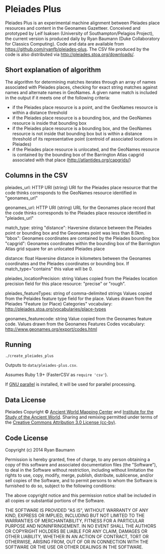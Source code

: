 Pleiades Plus
=============

Pleiades Plus is an experimental machine alignment between Pleiades place resources and content in the Geonames Gazetteer. Conceived and prototyped by Leif Isaksen (University of Southampton/Pelagios Project), the current version is produced daily by Ryan Baumann (Duke Collaboratory for Classics Computing). Code and data are available from https://github.com/ryanfb/pleiades-plus. The CSV file produced by the code is also distributed via http://pleiades.stoa.org/downloads/.

Short explanation of algorithm
------------------------------

The algorithm for determining matches iterates through an array of names associated with Pleiades places, checking for exact string matches against names and alternate names in GeoNames. A given name match is included in the output if it meets one of the following criteria:

* if the Pleiades place resource is a point, and the GeoNames resource is within a distance threshold
* if the Pleiades place resource is a bounding box, and the GeoNames resource is inside that bounding box
* if the Pleiades place resource is a bounding box, and the GeoNames resource is not inside that bounding box but is within a distance threshold of its representative point (centroid of associated locations in Pleiades)
* if the Pleiades place resource is unlocated, and the GeoNames resource is contained by the bounding box of the Barrington Atlas capgrid associated with that place (http://atlantides.org/capgrids/)

Columns in the CSV
------------------

pleiades_url: HTTP URI (string)
	URI for the Pleiades place resource that the code thinks corresponds to the GeoNames resource identified in "geonames_url"

geonames_url: HTTP URI (string)
	URL for the Geonames place record that the code thinks corresponds to the Pleiades place resource identified in "pleiades_url"

match_type: string
	"distance": Haversine distance between the Pleiades point or bounding box and the Geonames point was less than 8.0km.
	"bbox": Geonames coordinates are contained by the Pleiades bounding box
	"capgrid": Geonames coordinates within the bounding box of the Barrington Atlas grid square for an unlocated Pleiades place

distance: float
    Haversine distance in kilometers between the Geonames coordinates and the Pleiades coordinates or bounding box. If match_type="contains" this value will be 0.

pleiades_locationPrecision: string
	Values copied from the Pleiades location precision field for this place resource: "precise" or "rough".

pleiades_featureTypes: string of comma-delimited strings
	Values copied from the Pelaides feature type field for the place. Values drawn from the Pleiades "Feature (or Place) Categories" vocabulary: http://pleiades.stoa.org/vocabularies/place-types

geonames_featurecode: string
	Value copied from the Geonames feature code. Values drawn from the Geonames Features Codes vocabulary: http://www.geonames.org/export/codes.html

Running
-------

    ./create_pleiades_plus

Outputs to `data/pleiades-plus.csv`.

Assumes Ruby 1.9+ (FasterCSV as `require 'csv'`).

If [GNU parallel](http://www.gnu.org/software/parallel/) is installed, it will be used for parallel processing.

Data License
------------

Pleiades Copyright © [Ancient World Mapping Center](http://www.unc.edu/awmc/) and [Institute for the Study of the Ancient World](http://www.nyu.edu/isaw/). Sharing and remixing permitted under terms of the [Creative Commons Attribution 3.0 License (cc-by)](http://creativecommons.org/licenses/by/3.0/us/).

Code License
------------

Copyright (c) 2014 Ryan Baumann

Permission is hereby granted, free of charge, to any person obtaining a copy
of this software and associated documentation files (the "Software"), to deal
in the Software without restriction, including without limitation the rights
to use, copy, modify, merge, publish, distribute, sublicense, and/or sell
copies of the Software, and to permit persons to whom the Software is
furnished to do so, subject to the following conditions:

The above copyright notice and this permission notice shall be included in
all copies or substantial portions of the Software.

THE SOFTWARE IS PROVIDED "AS IS", WITHOUT WARRANTY OF ANY KIND, EXPRESS OR
IMPLIED, INCLUDING BUT NOT LIMITED TO THE WARRANTIES OF MERCHANTABILITY,
FITNESS FOR A PARTICULAR PURPOSE AND NONINFRINGEMENT. IN NO EVENT SHALL THE
AUTHORS OR COPYRIGHT HOLDERS BE LIABLE FOR ANY CLAIM, DAMAGES OR OTHER
LIABILITY, WHETHER IN AN ACTION OF CONTRACT, TORT OR OTHERWISE, ARISING FROM,
OUT OF OR IN CONNECTION WITH THE SOFTWARE OR THE USE OR OTHER DEALINGS IN
THE SOFTWARE.